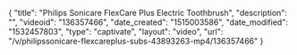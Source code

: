 {
    "title": "Philips Sonicare FlexCare Plus Electric Toothbrush",
    "description": "",
    "videoid": "136357466",
    "date_created": "1515003586",
    "date_modified": "1532457803",
    "type": "captivate",
    "layout": "video",
    "url": "\/v\/philipssonicare-flexcareplus-subs-43893263-mp4\/136357466"
}